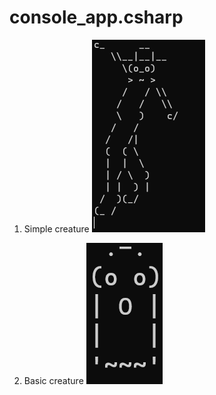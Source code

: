 # console_app.csharp

1. Simple creature
![Simple Creature](simple_creature.png)

2. Basic creature
![Basic creature](basiccreature.png)


